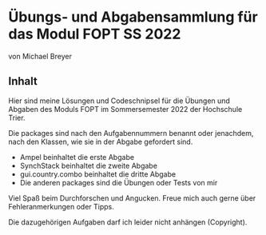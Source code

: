 # Übungs- und Abgabensammlung für das Modul FOPT SS 2022

von Michael Breyer

## Inhalt
Hier sind meine Lösungen und Codeschnipsel für die
Übungen und Abgaben des Moduls FOPT im Sommersemester
2022 der Hochschule Trier.

Die packages sind nach den Aufgabennummern benannt oder
jenachdem, nach den Klassen, wie sie in der Abgabe gefordert
sind.

- Ampel beinhaltet die erste Abgabe
- SynchStack beinhaltet die zweite Abgabe
- gui.country.combo beinhaltet die dritte Abgabe
- Die anderen packages sind die Übungen oder Tests von mir

Viel Spaß beim Durchforschen und Angucken. Freue mich
auch gerne über Fehleranmerkungen oder Tipps.

Die dazugehörigen Aufgaben darf ich
leider nicht anhängen (Copyright).